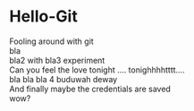 # Hello-Git
Fooling around with git  
bla  
bla2 with bla3 experiment  
Can you feel the love tonight .... tonighhhhtttt....  
bla bla bla 4 buduwah deway  
And finally maybe the credentials are saved  
wow?
